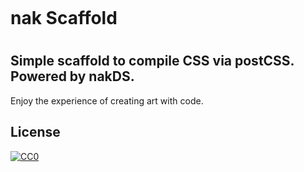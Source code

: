 

<p align="center"><img src="https://raw.githubusercontent.com/nabaroa/nak-scaffold/master/docs/assets/svg/nakDS.svg" alt=""></p>

<p align="center"><h1>nak Scaffold<h1></p>

## Simple scaffold to compile CSS via postCSS. Powered by nakDS. 

Enjoy the experience of creating art with code.


## License
[![CC0](http://mirrors.creativecommons.org/presskit/buttons/88x31/svg/cc-zero.svg)](https://creativecommons.org/publicdomain/zero/1.0/)
